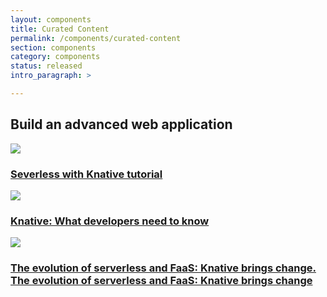 ```yaml
---
layout: components
title: Curated Content
permalink: /components/curated-content
section: components
category: components
status: released
intro_paragraph: >

---
```


<div class="component rhd-c-card-grid pf-c-content centered">
  <div class="pf-l-flex">
    <h2 class="pf-c-title pf-u-text-align-left">Build an advanced web application</h2>
  </div>
  <div class="pf-l-flex rhd-c-card-grid__wrapper rhd-l-grid__curated-content">
    <div class="pf-c-card rhd-c-card">
      <div class="rhd-c-card__curated-content--image rhd-card-color-filter__sepia">
        <img src="https://developers.redhat.com/sites/default/files/styles/static_item/public/Screen%20Shot%202019-02-28%20at%208.06.14%20AM.png">
      </div>
      <div class="rhd-c-card-content">
        <h3 class="rhd-c-card__title">
          <a href="#">Severless with Knative tutorial</a>
        </h3>
      </div>
    </div>
    <div class="pf-c-card rhd-c-card">
      <div class="rhd-c-card__curated-content--image">
        <img src="https://developers.redhat.com/sites/default/files/styles/teaser/public/externals/9f68d9ff431191c5dbf3d8817c0a0e53.jpg">
      </div>
      <div class="rhd-c-card-content">
        <h3 class="rhd-c-card__title">
          <a href="#">Knative: What developers need to know</a>
        </h3>
      </div>
    </div>
    <div class="pf-c-card rhd-c-card">
      <div class="rhd-c-card__curated-content--image">
        <img src="https://developers.redhat.com/sites/default/files/styles/teaser/public/externals/e684ea8849af25532d2f2c5ad1c6dab4.png">
      </div>
      <div class="rhd-c-card-content">
        <h3 class="rhd-c-card__title">
          <a href="#">The evolution of serverless and FaaS: Knative brings change. The evolution of serverless and FaaS: Knative brings change</a>
        </h3>
      </div>
    </div>
  </div>
</div>
